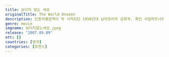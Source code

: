 ```yaml
---
title: 보이지 않는 세상
originalTitle: The World Unseen
description: 인종차별정책이 막 시작되던 1950년대 남아프리카 공화국. 흑인 사업파트너와 함께 레스토랑을 운영하는 아미나는 인도 이민자 커뮤니티의 전통과 인종차별적 규제들을 수시로 어기는 자유로운 영혼의 소유자이다. 헌신적인 아내이자 두 아이의 엄마로 살아온 미리엄은 자유로운 아미나를 만나자 그녀에게 강렬히 이끌리고, 자신을 얽매던 규범들에 의문을 던지기 시작한다.
genre: movie
imgname: 보이지않는세상.jpeg
release: "2007.09.09"
ott: []
countries: [영국]
categories: [로맨스]
---
```

